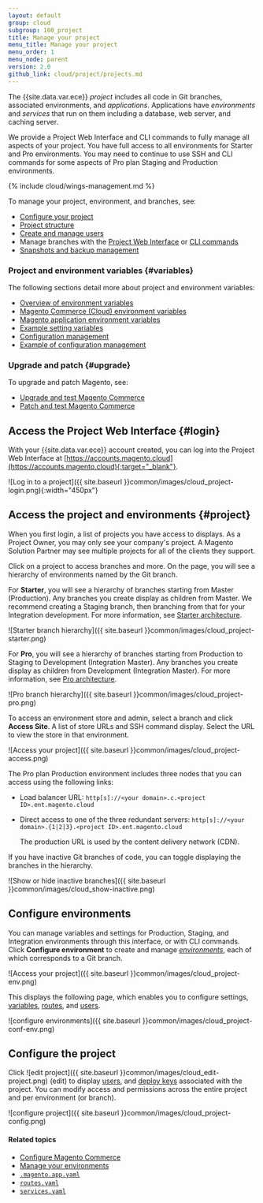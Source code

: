 ```yaml
---
layout: default
group: cloud
subgroup: 100_project
title: Manage your project
menu_title: Manage your project
menu_order: 1
menu_node: parent
version: 2.0
github_link: cloud/project/projects.md
---
```


The {{site.data.var.ece}} *project* includes all code in Git branches, associated  environments, and *applications*. Applications have *environments* and *services* that run on them including a database, web server, and caching server.

We provide a Project Web Interface and CLI commands to fully manage all aspects of your project. You have full access to all environments for Starter and Pro environments. You may need to continue to use SSH and CLI commands for some aspects of Pro plan Staging and Production environments.

{% include cloud/wings-management.md %}

To manage your project, environment, and branches, see:

* [Configure your project]({{page.baseurl}}cloud/project/project-webint-basic.html)
* [Project structure]({{page.baseurl}}cloud/project/project-start.html)
* [Create and manage users]({{page.baseurl}}cloud/project/user-admin.html)
*	Manage branches with the [Project Web Interface]({{page.baseurl}}cloud/project/project-webint-branch.html) or [CLI commands]({{page.baseurl}}cloud/env/environments-start.html)
*	[Snapshots and backup management]({{page.baseurl}}cloud/project/project-webint-snap.html)

### Project and environment variables {#variables}
The following sections detail more about project and environment variables:

*	[Overview of environment variables]({{page.baseurl}}cloud/env/environment-vars_over.html)
*	[Magento Commerce (Cloud) environment variables]({{page.baseurl}}cloud/env/environment-vars_cloud.html)
*	[Magento application environment variables]({{page.baseurl}}cloud/env/environment-vars_magento.html)
*	[Example setting variables]({{page.baseurl}}cloud/env/set-variables.html)
*	[Configuration management]({{page.baseurl}}cloud/live/sens-data-over.html)
*	[Example of configuration management]({{page.baseurl}}cloud/live/sens-data-initial.html)

### Upgrade and patch {#upgrade}
To upgrade and patch Magento, see:

*	[Upgrade and test Magento Commerce]({{page.baseurl}}cloud/project/project-upgrade.html)
*	[Patch and test Magento Commerce]({{page.baseurl}}cloud/project/project-patch.html)

## Access the Project Web Interface {#login}
With your {{site.data.var.ece}} account created, you can log into the Project Web Interface at [https://accounts.magento.cloud](https://accounts.magento.cloud){:target="_blank"}.

![Log in to a project]({{ site.baseurl }}common/images/cloud_project-login.png){:width="450px"}

## Access the project and environments {#project}
When you first login, a list of projects you have access to displays. As a Project Owner, you may only see your company's project. A Magento Solution Partner may see multiple projects for all of the clients they support.

Click on a project to access branches and more. On the page, you will see a hierarchy of environments named by the Git branch.

For **Starter**, you will see a hierarchy of branches starting from Master (Production). Any branches you create display as children from Master. We recommend creating a Staging branch, then branching from that for your Integration development. For more information, see [Starter architecture]({{page.baseurl}}cloud/basic-information/starter-architecture.html).

![Starter branch hierarchy]({{ site.baseurl }}common/images/cloud_project-starter.png)

For **Pro**, you will see a hierarchy of branches starting from Production to Staging to Development (Integration Master). Any branches you create display as children from Development (Integration Master). For more information, see [Pro architecture]({{page.baseurl}}cloud/reference/discover-arch.html).

![Pro branch hierarchy]({{ site.baseurl }}common/images/cloud_project-pro.png)

To access an environment store and admin, select a branch and click **Access Site**. A list of store URLs and SSH command display. Select the URL to view the store in that environment.

![Access your project]({{ site.baseurl }}common/images/cloud_project-access.png)

The Pro plan Production environment includes three nodes that you can access using the following links:

* Load balancer URL: `http[s]://<your domain>.c.<project ID>.ent.magento.cloud`
* Direct access to one of the three redundant servers: `http[s]://<your domain>.{1|2|3}.<project ID>.ent.magento.cloud`

  The production URL is used by the content delivery network (CDN).

If you have inactive Git branches of code, you can toggle displaying the branches in the hierarchy.

![Show or hide inactive branches]({{ site.baseurl }}common/images/cloud_show-inactive.png)

## Configure environments
You can manage variables and settings for Production, Staging, and Integration environments through this interface, or with CLI commands. Click **Configure environment** to create and manage [*environments*]({{page.baseurl}}cloud/env/environments.html), each of which corresponds to a Git branch.

![Access your project]({{ site.baseurl }}common/images/cloud_project-env.png)

This displays the following page, which enables you to configure settings, [variables]({{page.baseurl}}cloud/project/project-conf-files_magento-app.html#cloud-yaml-platform-rel), [routes]({{page.baseurl}}cloud/project/project-conf-files_routes.html), and [users]({{page.baseurl}}cloud/project/user-admin.html).

![configure environments]({{ site.baseurl }}common/images/cloud_project-conf-env.png)

## Configure the project
Click ![edit project]({{ site.baseurl }}common/images/cloud_edit-project.png) (edit) to display [users]({{page.baseurl}}cloud/project/user-admin.html), and [deploy keys]({{page.baseurl}}cloud/project/project-priv-repos.html) associated with the project. You can modify access and permissions across the entire project and per environment (or branch).

![configure project]({{ site.baseurl }}common/images/cloud_project-config.png)

#### Related topics
*	[Configure Magento Commerce]({{page.baseurl}}cloud/configure/configuration-overview.html)
*	[Manage your environments]({{page.baseurl}}cloud/env/environments.html)
*	[`.magento.app.yaml`]({{page.baseurl}}cloud/project/project-conf-files_magento-app.html)
*	[`routes.yaml`]({{page.baseurl}}cloud/project/project-conf-files_routes.html)
*	[`services.yaml`]({{page.baseurl}}cloud/project/project-conf-files_services.html)
